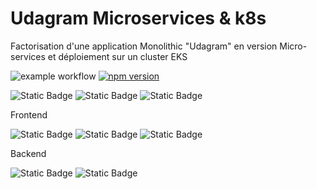 # Udagram Microservices & k8s
Factorisation d'une application Monolithic "Udagram" en version Micro-services et déploiement sur un cluster EKS

![example workflow](https://github.com/Tony-Dja/Udagram-microservices-k8s/actions/workflows/github-ci.yml/badge.svg) [![npm version](https://badge.fury.io/js/node.svg)](https://badge.fury.io/js/node)

![Static Badge](https://img.shields.io/badge/GitHub_Actions-2088FF?style=for-the-badge&logo=github-actions&logoColor=white) ![Static Badge](https://img.shields.io/badge/kubernetes-326ce5.svg?&style=for-the-badge&logo=kubernetes&logoColor=white) ![Static Badge](https://img.shields.io/badge/Amazon_AWS-FF9900?style=for-the-badge&logo=amazonaws&logoColor=white) 

Frontend

![Static Badge](https://img.shields.io/badge/Angular-DD0031?style=for-the-badge&logo=angular&logoColor=white) ![Static Badge](https://img.shields.io/badge/Ionic-3880FF?style=for-the-badge&logo=ionic&logoColor=white) ![Static Badge](https://img.shields.io/badge/Nginx-009639?style=for-the-badge&logo=nginx&logoColor=white)

Backend

![Static Badge](https://img.shields.io/badge/Node%20js-339933?style=for-the-badge&logo=nodedotjs&logoColor=white) ![Static Badge](https://img.shields.io/badge/PostgreSQL-316192?style=for-the-badge&logo=postgresql&logoColor=white)
